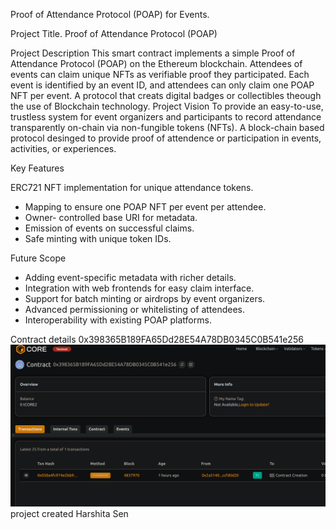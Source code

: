 Proof of Attendance Protocol (POAP) for Events.

Project Title.
 Proof of Attendance Protocol (POAP)

 Project  Description
This smart contract implements a simple Proof of Attendance Protocol (POAP) on the Ethereum blockchain. Attendees of events can claim unique NFTs as verifiable proof they participated. Each event is identified by an event ID, and attendees can only claim one POAP NFT per event.
 A protocol that creats digital badges or collectibles theough the use of Blockchain technology.        Project Vision 
To provide an easy-to-use, trustless system for event   organizers and participants to record attendance transparently on-chain via non-fungible tokens (NFTs).
A block-chain based protocol desinged to provide proof of attendence or participation in events, activities, or experiences. 

 Key Features

ERC721 NFT implementation for unique attendance tokens.
- Mapping to ensure one POAP NFT per event per attendee.
- Owner- controlled base URI for metadata.
- Emission of events on successful claims.
- Safe minting with unique token IDs.

Future Scope
 - Adding  event-specific metadata with richer details.
 - Integration with web frontends for easy claim interface.
 - Support for batch minting or airdrops by event organizers.
 - Advanced permissioning or   whitelisting of attendees.
- Interoperability with existing POAP platforms.

 Contract details
0x398365B189FA65Dd28E54A78DB0345C0B541e256![alt text](image.png)
 project created  Harshita Sen 
